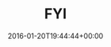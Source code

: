 ---
retweeted: false
source: <a href="https://about.twitter.com/products/tweetdeck" rel="nofollow">TweetDeck</a>
entities:
  user_mentions: []
  urls: []
  symbols: []
  media:
  - expanded_url: https://twitter.com/bascht/status/689896361920221186/photo/1
    indices:
    - '4'
    - '27'
    url: https://t.co/9456b9AfWx
    media_url: http://pbs.twimg.com/media/CZMA__yWQAAiW4e.png
    id_str: '689896267372183552'
    id: '689896267372183552'
    media_url_https: https://pbs.twimg.com/media/CZMA__yWQAAiW4e.png
    sizes:
      large:
        w: '350'
        h: '143'
        resize: fit
      thumb:
        w: '143'
        h: '143'
        resize: crop
      small:
        w: '350'
        h: '143'
        resize: fit
      medium:
        w: '350'
        h: '143'
        resize: fit
    type: photo
    display_url: pic.twitter.com/9456b9AfWx
  hashtags: []
display_text_range:
- '0'
- '27'
favorite_count: '3'
id_str: '689896361920221186'
truncated: false
retweet_count: '2'
id: '689896361920221186'
possibly_sensitive: false
created_at: Wed Jan 20 19:44:44 +0000 2016
favorited: false
full_text: FYI
lang: und
extended_entities:
  media:
  - expanded_url: https://twitter.com/bascht/status/689896361920221186/photo/1
    indices:
    - '4'
    - '27'
    url: https://t.co/9456b9AfWx
    media_url: http://pbs.twimg.com/media/CZMA__yWQAAiW4e.png
    id_str: '689896267372183552'
    id: '689896267372183552'
    media_url_https: https://pbs.twimg.com/media/CZMA__yWQAAiW4e.png
    sizes:
      large:
        w: '350'
        h: '143'
        resize: fit
      thumb:
        w: '143'
        h: '143'
        resize: crop
      small:
        w: '350'
        h: '143'
        resize: fit
      medium:
        w: '350'
        h: '143'
        resize: fit
    type: photo
    display_url: pic.twitter.com/9456b9AfWx
tags:
- pesos:twitter
date: '2016-01-20T19:44:44+00:00'
src: https://twitter.com/bascht/status/689896361920221186
original_url: https://twitter.com/bascht/status/689896361920221186
type: twitter_tweet
media_url: https://img.bascht.com/twitter/pbs.twimg.com/media/CZMA__yWQAAiW4e.png
text: FYI
title: FYI

---